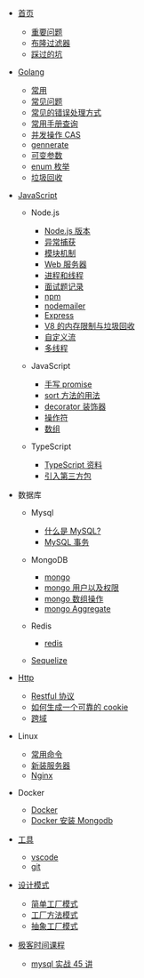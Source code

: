 - [首页](README.md)

  - [重要问题](article/language)
  - [布隆过滤器](article/bloom-filter)
  - [踩过的坑](article/problem)

- [Golang](go/index.md)

  - [常用](go/common.md)
  - [常见问题](go/常见问题.md)
  - [常见的错误处理方式](go/错误处理.md)
  - [常用手册查询](go/common.md)
  - [并发操作 CAS](go/cas.md)
  - [gennerate](go/generate.md)
  - [可变参数](go/FunctionalOptions.md)
  - [enum 枚举](go/enum.md)
  - [垃圾回收](go/gc.md)

- [JavaScript](/nodejs/index)

  - Node.js

    - [Node.js 版本](/nodejs/version)
    - [异常捕获](nodejs/exception)
    - [模块机制](/nodejs/module)
    - [Web 服务器](/nodejs/webServer)
    - [进程和线程](/nodejs/process)
    - [面试题记录](/nodejs/interview)
    - [npm](/nodejs/npm)
    - [nodemailer](/nodejs/nodemailer)
    - [Express](nodejs/express)
    - [V8 的内存限制与垃圾回收](nodejs/v8)
    - [自定义流](nodejs/stream)
    - [多线程](nodejs/workThred)

  - JavaScript

    - [手写 promise](nodejs/promise)
    - [sort 方法的用法](nodejs/sort)
    - [decorator 装饰器](nodejs/decorator)
    - [操作符](nodejs/operator)
    - [数组](nodejs/array)

  - TypeScript

    - [TypeScript 资料](typescript/index)
    - [引入第三方包](typescript/package)

- 数据库

  - Mysql

    - [什么是 MySQL?](mysql/index)
    - [MySQL 事务](mysql/index)

  - MongoDB

    - [mongo](database/mongo)
    - [mongo 用户以及权限](mongo/auth)
    - [mongo 数组操作](mongo/array)
    - [mongo Aggregate](mongo/aggregate)

  - Redis

    - [redis](database/redis)

  - [Sequelize](database/sequelize)

- [Http](http/index)

  - [Restful 协议](http/restful)
  - [如何生成一个可靠的 cookie](http/cookie)
  - [跨域](http/cors)

- Linux
  - [常用命令](linux/command)
  - [新装服务器](linux/ubuntu)
  - [Nginx](linux/nginx)
- Docker

  - [Docker](docker/docker)
  - [Docker 安装 Mongodb](docker/mongodb)

- [工具](tool/index)

  - [vscode](tool/vscode)
  - [git](tool/git)

- [设计模式](/design-patterns/index)

  - [简单工厂模式](/design-patterns/createPatterns/simple-factory)
  - [工厂方法模式](/design-patterns/createPatterns/factory-method)
  - [抽象工厂模式](/design-patterns/createPatterns/abstract-factory)

- [极客时间课程](/geektime/index)
  - [mysql 实战 45 讲](/geektime/geektime_MySQL实战45讲/index.md)

